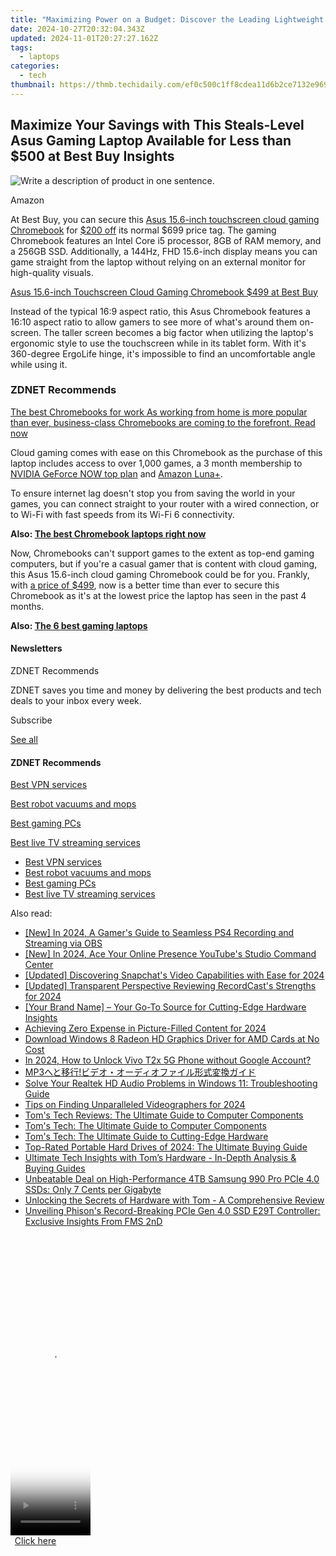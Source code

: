 ```yaml
---
title: "Maximizing Power on a Budget: Discover the Leading Lightweight & Potent Windows Laptop for Less Than $1,000 | Expert Review"
date: 2024-10-27T20:32:04.343Z
updated: 2024-11-01T20:27:27.162Z
tags:
  - laptops
categories:
  - tech
thumbnail: https://thmb.techidaily.com/ef0c500c1ff8cdea11d6b2ce7132e969a27a23353363cc6a48d15e2d1d290c96.jpg
---
```


## Maximize Your Savings with This Steals-Level Asus Gaming Laptop Available for Less than $500 at Best Buy  Insights

![Write a description of product in one sentence.](https://www.zdnet.com/a/img/resize/20d99d26cc8ac5c140c5b94e3688f440cf570995/2023/01/30/4f96cd47-3c45-470d-9148-eee02b514d08/untitled-design-17.jpg?auto=webp&width=1280)

Amazon

At Best Buy, you can secure this [Asus 15.6-inch touchscreen cloud gaming Chromebook](https://shop-links.co/link/?url=https%3A%2F%2Fwww.bestbuy.com%2Fsite%2Fasus-15-6-touchscreen-cloud-gaming-chromebook-intel-core-i5-1135g7-8gb-memory-256gb-ssd%2F6512609.p%3F&publisher_slug=itechdaily19598&exclusive=1) for [$200 off](https://shop-links.co/link/?url=https%3A%2F%2Fwww.bestbuy.com%2Fsite%2Fasus-15-6-touchscreen-cloud-gaming-chromebook-intel-core-i5-1135g7-8gb-memory-256gb-ssd%2F6512609.p%3F&publisher_slug=itechdaily19598&exclusive=1) its normal $699 price tag. The gaming Chromebook features an Intel Core i5 processor, 8GB of RAM memory, and a 256GB SSD. Additionally, a 144Hz, FHD 15.6-inch display means you can game straight from the laptop without relying on an external monitor for high-quality visuals.

[Asus 15.6-inch Touchscreen Cloud Gaming Chromebook $499 at Best Buy](https://shop-links.co/link/?url=https%3A%2F%2Fwww.bestbuy.com%2Fsite%2Fasus-15-6-touchscreen-cloud-gaming-chromebook-intel-core-i5-1135g7-8gb-memory-256gb-ssd%2F6512609.p%3F&publisher_slug=itechdaily19598&exclusive=1)

Instead of the typical 16:9 aspect ratio, this Asus Chromebook features a 16:10 aspect ratio to allow gamers to see more of what's around them on-screen. The taller screen becomes a big factor when utilizing the laptop's ergonomic style to use the touchscreen while in its tablet form. With it's 360-degree ErgoLife hinge, it's impossible to find an uncomfortable angle while using it. 

### **ZDNET** Recommends

[The best Chromebooks for work As working from home is more popular than ever, business-class Chromebooks are coming to the forefront.  Read now](https://www.zdnet.com/article/best-work-chromebook/)

Cloud gaming comes with ease on this Chromebook as the purchase of this laptop includes access to over 1,000 games, a 3 month membership to [NVIDIA GeForce NOW top plan](https://click.linksynergy.com/deeplink?id=IokOf8qagZo&mid=44270&u1=zd-%5F%5FCOM%5FCLICK%5FID%5F%5F-dtp&murl=https%3A%2F%2Fwww.nvidia.com%2Fen-zz%2Fgeforce-now%2Fmemberships%2F) and [Amazon Luna+](https://www.zdnet.com/home-and-office/home-entertainment/amazon-luna-cloud-gaming-service-is-now-available-to-everyone/).

To ensure internet lag doesn't stop you from saving the world in your games, you can connect straight to your router with a wired connection, or to Wi-Fi with fast speeds from its Wi-Fi 6 connectivity.

**Also: [The best Chromebook laptops right now](https://www.zdnet.com/article/best-chromebook-laptop/)**

Now, Chromebooks can't support games to the extent as top-end gaming computers, but if you're a casual gamer that is content with cloud gaming, this Asus 15.6-inch cloud gaming Chromebook could be for you. Frankly, with [a price of $499](https://shop-links.co/link/?url=https%3A%2F%2Fwww.bestbuy.com%2Fsite%2Fasus-15-6-touchscreen-cloud-gaming-chromebook-intel-core-i5-1135g7-8gb-memory-256gb-ssd%2F6512609.p%3F&publisher_slug=itechdaily19598&exclusive=1), now is a better time than ever to secure this Chromebook as it's at the lowest price the laptop has seen in the past 4 months.

**Also: [The 6 best gaming laptops](https://www.zdnet.com/article/best-gaming-laptop/)**

#### Newsletters

ZDNET Recommends

ZDNET saves you time and money by delivering the best products and tech deals to your inbox every week.

 Subscribe

[See all](https://www.zdnet.com/newsletters/)

#### **ZDNET** Recommends

[Best VPN services](https://www.zdnet.com/article/best-vpn/ "Best VPN services")

[Best robot vacuums and mops](https://www.zdnet.com/article/best-robot-vacuum-mop/ "Best robot vacuums and mops")

[Best gaming PCs](https://www.zdnet.com/article/best-gaming-pc/ "Best gaming PCs")

[Best live TV streaming services](https://www.zdnet.com/article/best-live-tv-streaming-service/ "Best live TV streaming services")

* [Best VPN services](https://www.zdnet.com/article/best-vpn/ "Best VPN services")
* [Best robot vacuums and mops](https://www.zdnet.com/article/best-robot-vacuum-mop/ "Best robot vacuums and mops")
* [Best gaming PCs](https://www.zdnet.com/article/best-gaming-pc/ "Best gaming PCs")
* [Best live TV streaming services](https://www.zdnet.com/article/best-live-tv-streaming-service/ "Best live TV streaming services")

<ins class="adsbygoogle"
     style="display:block"
     data-ad-format="autorelaxed"
     data-ad-client="ca-pub-7571918770474297"
     data-ad-slot="1223367746"></ins>

<ins class="adsbygoogle"
     style="display:block"
     data-ad-client="ca-pub-7571918770474297"
     data-ad-slot="8358498916"
     data-ad-format="auto"
     data-full-width-responsive="true"></ins>

<span class="atpl-alsoreadstyle">Also read:</span>
<div><ul>
<li><a href="https://screen-sharing-recording.techidaily.com/new-in-2024-a-gamers-guide-to-seamless-ps4-recording-and-streaming-via-obs/"><u>[New] In 2024, A Gamer's Guide to Seamless PS4 Recording and Streaming via OBS</u></a></li>
<li><a href="https://eaxpv-info.techidaily.com/new-in-2024-ace-your-online-presence-youtubes-studio-command-center/"><u>[New] In 2024, Ace Your Online Presence YouTube's Studio Command Center</u></a></li>
<li><a href="https://snapchat-videos.techidaily.com/updated-discovering-snapchats-video-capabilities-with-ease-for-2024/"><u>[Updated] Discovering Snapchat's Video Capabilities with Ease for 2024</u></a></li>
<li><a href="https://video-screen-grab.techidaily.com/updated-transparent-perspective-reviewing-recordcasts-strengths-for-2024/"><u>[Updated] Transparent Perspective Reviewing RecordCast's Strengths for 2024</u></a></li>
<li><a href="https://hardware-reviews.techidaily.com/your-brand-name-your-go-to-source-for-cutting-edge-hardware-insights/"><u>[Your Brand Name] – Your Go-To Source for Cutting-Edge Hardware Insights</u></a></li>
<li><a href="https://extra-resources.techidaily.com/achieving-zero-expense-in-picture-filled-content-for-2024/"><u>Achieving Zero Expense in Picture-Filled Content for 2024</u></a></li>
<li><a href="https://win-amazing.techidaily.com/download-windows-8-radeon-hd-graphics-driver-for-amd-cards-at-no-cost/"><u>Download Windows 8 Radeon HD Graphics Driver for AMD Cards at No Cost</u></a></li>
<li><a href="https://android-unlock.techidaily.com/in-2024-how-to-unlock-vivo-t2x-5g-phone-without-google-account-by-drfone-android/"><u>In 2024, How to Unlock Vivo T2x 5G Phone without Google Account?</u></a></li>
<li><a href="https://discover-blog.techidaily.com/1726030311450-mp3/"><u>MP3へと移行!ビデオ・オーディオファイル形式変換ガイド</u></a></li>
<li><a href="https://tech-revival.techidaily.com/solve-your-realtek-hd-audio-problems-in-windows-11-troubleshooting-guide/"><u>Solve Your Realtek HD Audio Problems in Windows 11: Troubleshooting Guide</u></a></li>
<li><a href="https://some-skills.techidaily.com/tips-on-finding-unparalleled-videographers-for-2024/"><u>Tips on Finding Unparalleled Videographers for 2024</u></a></li>
<li><a href="https://hardware-reviews.techidaily.com/toms-tech-reviews-the-ultimate-guide-to-computer-components-t17238642572184/"><u>Tom's Tech Reviews: The Ultimate Guide to Computer Components</u></a></li>
<li><a href="https://hardware-reviews.techidaily.com/toms-tech-the-ultimate-guide-to-computer-components/"><u>Tom's Tech: The Ultimate Guide to Computer Components</u></a></li>
<li><a href="https://hardware-reviews.techidaily.com/toms-tech-the-ultimate-guide-to-cutting-edge-hardware-t17238642572195/"><u>Tom's Tech: The Ultimate Guide to Cutting-Edge Hardware</u></a></li>
<li><a href="https://hardware-reviews.techidaily.com/top-rated-portable-hard-drives-of-2024-the-ultimate-buying-guide/"><u>Top-Rated Portable Hard Drives of 2024: The Ultimate Buying Guide</u></a></li>
<li><a href="https://hardware-reviews.techidaily.com/ultimate-tech-insights-with-toms-hardware-in-depth-analysis-and-buying-guides/"><u>Ultimate Tech Insights with Tom’s Hardware - In-Depth Analysis & Buying Guides</u></a></li>
<li><a href="https://hardware-reviews.techidaily.com/unbeatable-deal-on-high-performance-4tb-samsung-990-pro-pcie-40-ssds-only-7-cents-per-gigabyte/"><u>Unbeatable Deal on High-Performance 4TB Samsung 990 Pro PCIe 4.0 SSDs: Only 7 Cents per Gigabyte</u></a></li>
<li><a href="https://hardware-reviews.techidaily.com/unlocking-the-secrets-of-hardware-with-tom-a-comprehensive-review/"><u>Unlocking the Secrets of Hardware with Tom - A Comprehensive Review</u></a></li>
<li><a href="https://hardware-reviews.techidaily.com/unveiling-phisons-record-breaking-pcie-gen-40-ssd-e29t-controller-exclusive-insights-from-fms-2nd/"><u>Unveiling Phison's Record-Breaking PCIe Gen 4.0 SSD E29T Controller: Exclusive Insights From FMS 2nD</u></a></li>
</ul></div>

<!-- affiliate ads begin -->
<span id="1977032">
					<video width="128" height="480" style="cursor:pointer"
           poster="//a.impactradius-go.com/display-clicktoplayimage/1977032.png"
           onclick="if(!this.playClicked){this.play();this.setAttribute('controls',true);this.playClicked=true;}">
	   <source src="//a.impactradius-go.com/display-ad/22993-1977032">
	   <img src="//a.impactradius-go.com/display-clicktoplayimage/1977032.png" style="border: none; height: 100%; width: 100%; object-fit: contain">
	</video>
	<div style="width:80px;text-align:center"><a href="javascript:window.open(decodeURIComponent('https%3A%2F%2Fhomestyler.sjv.io%2Fc%2F5597632%2F1977032%2F22993'), '_blank');void(0);">Click here</a></div>
</span>
<img height="0" width="0" src="https://imp.pxf.io/i/5597632/1977032/22993" style="position:absolute;visibility:hidden;" border="0" />
<!-- affiliate ads end -->

